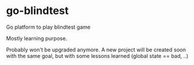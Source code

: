 # go-blindtest
Go platform to play blindtest game

Mostly learning purpose.

Probably won't be upgraded anymore. A new project will be created soon with the same goal, but with some lessons learned (global state == bad, ..)
